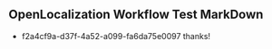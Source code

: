## OpenLocalization Workflow Test MarkDown
* f2a4cf9a-d37f-4a52-a099-fa6da75e0097 thanks!

<!--HONumber=Aug16_HO3-->



